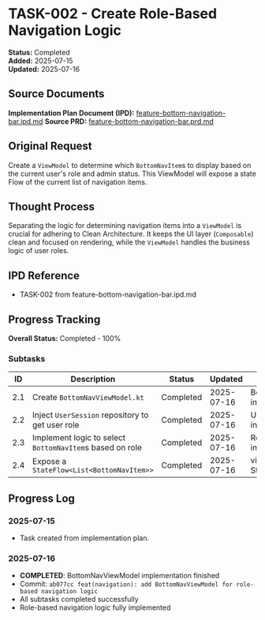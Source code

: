 # TASK-002 - Create Role-Based Navigation Logic

**Status:** Completed  
**Added:** 2025-07-15  
**Updated:** 2025-07-16

## Source Documents

**Implementation Plan Document (IPD):** [feature-bottom-navigation-bar.ipd.md](../feature-bottom-navigation-bar.ipd.md)
**Source PRD:** [feature-bottom-navigation-bar.prd.md](../../../docs/product-requirements-documents/feature-bottom-navigation-bar.prd.md)

## Original Request

Create a `ViewModel` to determine which `BottomNavItem`s to display based on the current user's role and admin status. This ViewModel will expose a state Flow of the current list of navigation items.

## Thought Process

Separating the logic for determining navigation items into a `ViewModel` is crucial for adhering to Clean Architecture. It keeps the UI layer (`Composable`) clean and focused on rendering, while the `ViewModel` handles the business logic of user roles.

## IPD Reference

- TASK-002 from feature-bottom-navigation-bar.ipd.md

## Progress Tracking

**Overall Status:** Completed - 100%

### Subtasks

| ID | Description | Status | Updated | Notes |
|----|-------------|--------|---------|-------|
| 2.1 | Create `BottomNavViewModel.kt` | Completed | 2025-07-16 | BottomNavViewModel implemented |
| 2.2 | Inject `UserSession` repository to get user role | Completed | 2025-07-16 | UserSessionRepository injected via Hilt |
| 2.3 | Implement logic to select `BottomNavItem`s based on role | Completed | 2025-07-16 | Role-based filtering implemented |
| 2.4 | Expose a `StateFlow<List<BottomNavItem>>` | Completed | 2025-07-16 | visibleNavItems StateFlow exposed |

## Progress Log

### 2025-07-15

- Task created from implementation plan.

### 2025-07-16

- **COMPLETED**: BottomNavViewModel implementation finished
- Commit: `ab077cc feat(navigation): add BottomNavViewModel for role-based navigation logic`
- All subtasks completed successfully
- Role-based navigation logic fully implemented
